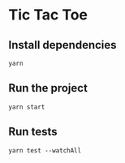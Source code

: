 # Tic Tac Toe

## Install dependencies

`yarn`

## Run the project

`yarn start`

## Run tests

`yarn test --watchAll`
